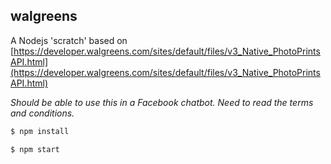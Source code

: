 ## walgreens

A Nodejs 'scratch' based on [https://developer.walgreens.com/sites/default/files/v3_Native_PhotoPrintsAPI.html](https://developer.walgreens.com/sites/default/files/v3_Native_PhotoPrintsAPI.html)

_Should be able to use this in a Facebook chatbot. Need to read the terms and conditions._

```bash
$ npm install

$ npm start
```
